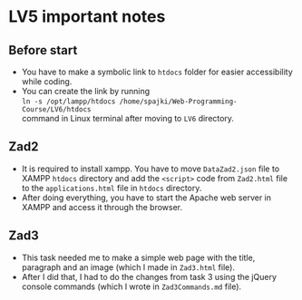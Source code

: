 # **LV5 important notes**

## Before start

- You have to make a symbolic link to `htdocs` folder for easier accessibility while coding.
- You can create the link by running<br>
`ln -s /opt/lampp/htdocs /home/spajki/Web-Programming-Course/LV6/htdocs`<br>
command in Linux terminal after moving to `LV6` directory.

## Zad2

- It is required to install xampp. You have to move `DataZad2.json` file to XAMPP `htdocs` directory and add the `<script>` code from `Zad2.html` file to the `applications.html` file in `htdocs` directory.
- After doing everything, you have to start the Apache web server in XAMPP and access it through the browser.

## Zad3

- This task needed me to make a simple web page with the title, paragraph and an image (which I made in `Zad3.html` file).
- After I did that, I had to do the changes from task 3 using the jQuery console commands (which I wrote in `Zad3Commands.md` file).
